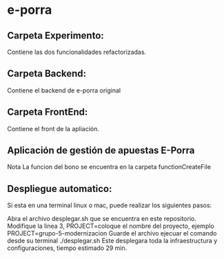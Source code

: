 # e-porra

## Carpeta Experimento: 
Contiene las dos funcionalidades refactorizadas.
## Carpeta Backend: 
Contiene el backend de e-porra original
## Carpeta FrontEnd: 
Contiene el front de la apliación.


## Aplicación de gestión de apuestas E-Porra

Nota
La funcion del bono se encuentra en la carpeta functionCreateFile

## Despliegue automatico:
Si esta en una terminal linux o mac, puede realizar los siguientes pasos:

Abra el archivo desplegar.sh que se encuentra en este repositorio.
Modifique la linea 3, PROJECT=coloque el nombre del proyecto, ejemplo PROJECT=grupo-5-modernizacion
Guarde el archivo
ejecuar el comando desde su terminal ./desplegar.sh
Este desplegara toda la infraestructura y configuraciones, tiempo estimado 29 min.

